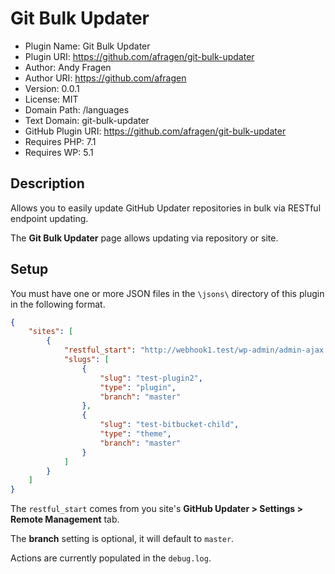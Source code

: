 # Git Bulk Updater

 * Plugin Name:       Git Bulk Updater
 * Plugin URI:        https://github.com/afragen/git-bulk-updater
 * Author:            Andy Fragen
 * Author URI:        https://github.com/afragen
 * Version:           0.0.1
 * License:           MIT
 * Domain Path:       /languages
 * Text Domain:       git-bulk-updater
 * GitHub Plugin URI: https://github.com/afragen/git-bulk-updater
 * Requires PHP:      7.1
 * Requires WP:       5.1

## Description

Allows you to easily update GitHub Updater repositories in bulk via RESTful endpoint updating.

The **Git Bulk Updater** page allows updating via repository or site.

## Setup

You must have one or more JSON files in the `\jsons\` directory of this plugin in the following format.

```json
{
    "sites": [
        {
            "restful_start": "http://webhook1.test/wp-admin/admin-ajax.php?action=github-updater-update&key=99111ee0cc4876e473be9534b9d9d975",
            "slugs": [
                {
                    "slug": "test-plugin2",
                    "type": "plugin",
                    "branch": "master"
                },
                {
                    "slug": "test-bitbucket-child",
                    "type": "theme",
                    "branch": "master"
                }
            ]
        }
    ]
}
```

The `restful_start` comes from you site's **GitHub Updater > Settings > Remote Management** tab.

The **branch** setting is optional, it will default to `master`.

Actions are currently populated in the `debug.log`.
